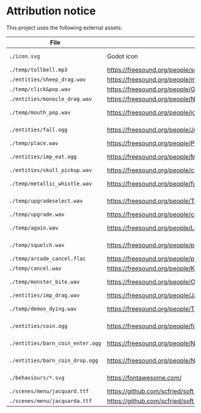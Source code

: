 # Attribution notice

This project uses the following external assets:

| File | URL | License |
|------|-------|-----|
| `./icon.svg` | Godot icon | MIT license |
| `./temp/tollbell.mp3` | https://freesound.org/people/sdroliasnick/sounds/731270/ | CC0 |
| `./entities/sheep_drag.wav` | https://freesound.org/people/michaelperfect/sounds/710298/ | CC0 |
| `./temp/click&pop.wav` | https://freesound.org/people/GammaGool/sounds/730488/ | CC0 |
| `./entities/monocle_drag.wav` | https://freesound.org/people/NovaSoundTechnology/sounds/727104/ | CC0 |
| `./temp/mouth_pop.wav` | https://freesound.org/people/igaopuromalte/sounds/725453/ | Attribution 4 |
| `./entities/fall.ogg` | https://freesound.org/people/JustInvoke/sounds/446124/ | Attribution 4 |
| `./temp/place.wav` | https://freesound.org/people/Planman/sounds/208111/ | CC0 |
| `./entities/imp_eat.ogg` | https://freesound.org/people/MinecraftGamerLR/sounds/728695/ | Attribution 4 |
| `./entities/skull_pickup.wav` | https://freesound.org/people/cliftonmcarlson/sounds/392883/ | CC0 |
| `./temp/metallic_whistle.wav` | https://freesound.org/people/furbyguy/sounds/365643/| Attribution 3|
| `./temp/upgradeselect.wav` | https://freesound.org/people/TechspiredMinds/sounds/729216/| Attribution 4|
| `./temp/upgrade.wav` | https://freesound.org/people/colorsCrimsonTears/sounds/607409/ | CC0 |
| `./temp/again.wav` | https://freesound.org/people/LorenzoTheGreat/sounds/417795/ | Attribution 3 |
| `./temp/squelch.wav` | https://freesound.org/people/primeval_polypod/sounds/159389/ | Attribution 3 |
| `./temp/arcade_cancel.flac` | https://freesound.org/people/plasterbrain/sounds/464912/ | CC0 |
| `./temp/cancel.wav` | https://freesound.org/people/Kagateni/sounds/571510/ | CC0 |
| `./temp/monster_bite.wav` | https://freesound.org/people/OGsoundFX/sounds/423010/ | Attribution 4 |
| `./entities/imp_drag.wav` | https://freesound.org/people/JarredGibb/sounds/217273/ | CC0 |
| `./temp/demon_dying.wav` | https://freesound.org/people/THE_bizniss/sounds/37823/ | Attribution 3 |
| `./entities/coin.ogg` | https://freesound.org/people/forrisday/sounds/214509/ | Attribution 4 |
| `./entities/barn_coin_enter.ogg` | https://freesound.org/people/Nawer/sounds/711784/ | Attribution 4 |
| `./entities/barn_coin_drop.ogg` | https://freesound.org/people/Nawer/sounds/711784/ | Attribution 4 |
| `./behaviours/*.svg` | https://fontawesome.com/ | CC-BY 4.0 |
| `./scenes/menu/jacquard.ttf` | https://github.com/scfried/soft-type-jacquard | OFL-1.1 |
| `./scenes/menu/jacquarda.ttf` | https://github.com/scfried/soft-type-jacquarda-bastarda | OFL-1.1 |